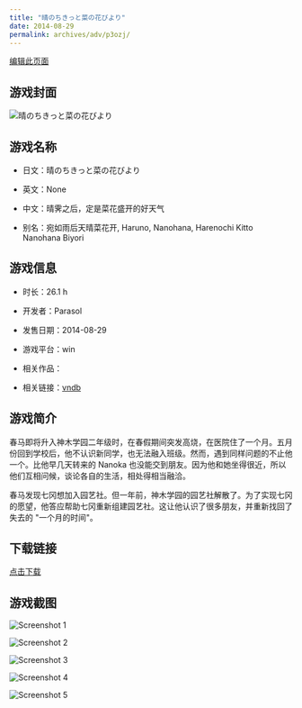 ```yaml
---
title: "晴のちきっと菜の花びより"
date: 2014-08-29
permalink: archives/adv/p3ozj/
---
```

[编辑此页面](https://github.com/ACG-3/ADV3-source/blob/main/source/_posts/%E6%99%B4%E3%81%AE%E3%81%A1%E3%81%8D%E3%81%A3%E3%81%A8%E8%8F%9C%E3%81%AE%E8%8A%B1%E3%81%B3%E3%82%88%E3%82%8A.md)

## 游戏封面

![晴のちきっと菜の花びより](https://pan.timero.xyz/d/onedrive/img_lib_001/%E6%99%B4%E3%81%AE%E3%81%A1%E3%81%8D%E3%81%A3%E3%81%A8%E8%8F%9C%E3%81%AE%E8%8A%B1%E3%81%B3%E3%82%88%E3%82%8A_cover.avif)


## 游戏名称

- 日文：晴のちきっと菜の花びより
- 英文：None
- 中文：晴霁之后，定是菜花盛开的好天气

- 别名：宛如雨后天晴菜花开, Haruno, Nanohana, Harenochi Kitto Nanohana Biyori


## 游戏信息

- 时长：26.1 h
- 开发者：Parasol
- 发售日期：2014-08-29
- 游戏平台：win
- 相关作品：

- 相关链接：[vndb](https://vndb.org/v14886)


## 游戏简介

春马即将升入神木学园二年级时，在春假期间突发高烧，在医院住了一个月。五月份回到学校后，他不认识新同学，也无法融入班级。然而，遇到同样问题的不止他一个。比他早几天转来的 Nanoka 也没能交到朋友。因为他和她坐得很近，所以他们互相问候，谈论各自的生活，相处得相当融洽。

春马发现七冈想加入园艺社。但一年前，神木学园的园艺社解散了。为了实现七冈的愿望，他答应帮助七冈重新组建园艺社。这让他认识了很多朋友，并重新找回了失去的 "一个月的时间"。




## 下载链接

[点击下载](https://pan.timero.xyz/onedrive/adv_lib_001/%E6%99%B4%E3%81%AE%E3%81%A1%E3%81%8D%E3%81%A3%E3%81%A8%E8%8F%9C%E3%81%AE%E8%8A%B1%E3%81%B3%E3%82%88%E3%82%8A)


## 游戏截图


![Screenshot 1](https://pan.timero.xyz/d/onedrive/img_lib_001/%E6%99%B4%E3%81%AE%E3%81%A1%E3%81%8D%E3%81%A3%E3%81%A8%E8%8F%9C%E3%81%AE%E8%8A%B1%E3%81%B3%E3%82%88%E3%82%8A_Screenshot_1.avif)

![Screenshot 2](https://pan.timero.xyz/d/onedrive/img_lib_001/%E6%99%B4%E3%81%AE%E3%81%A1%E3%81%8D%E3%81%A3%E3%81%A8%E8%8F%9C%E3%81%AE%E8%8A%B1%E3%81%B3%E3%82%88%E3%82%8A_Screenshot_2.avif)

![Screenshot 3](https://pan.timero.xyz/d/onedrive/img_lib_001/%E6%99%B4%E3%81%AE%E3%81%A1%E3%81%8D%E3%81%A3%E3%81%A8%E8%8F%9C%E3%81%AE%E8%8A%B1%E3%81%B3%E3%82%88%E3%82%8A_Screenshot_3.avif)

![Screenshot 4](https://pan.timero.xyz/d/onedrive/img_lib_001/%E6%99%B4%E3%81%AE%E3%81%A1%E3%81%8D%E3%81%A3%E3%81%A8%E8%8F%9C%E3%81%AE%E8%8A%B1%E3%81%B3%E3%82%88%E3%82%8A_Screenshot_4.avif)

![Screenshot 5](https://pan.timero.xyz/d/onedrive/img_lib_001/%E6%99%B4%E3%81%AE%E3%81%A1%E3%81%8D%E3%81%A3%E3%81%A8%E8%8F%9C%E3%81%AE%E8%8A%B1%E3%81%B3%E3%82%88%E3%82%8A_Screenshot_5.avif)

